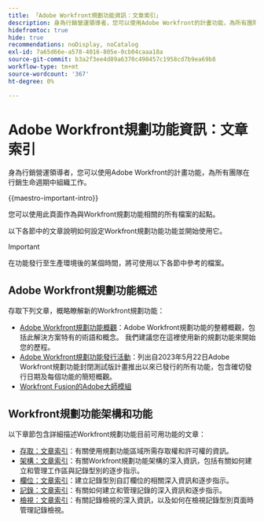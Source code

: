 ```yaml
---
title: 「Adobe Workfront規劃功能資訊：文章索引」
description: 身為行銷營運領導者，您可以使用Adobe Workfront的計畫功能，為所有團隊在行銷生命週期中組織工作。 本節中的文章說明如何設定規劃功能，以及如何開始將它們用於行銷活動管理操作。
hidefromtoc: true
hide: true
recommendations: noDisplay, noCatalog
exl-id: 7a65d66e-a578-4016-805e-0cb04caaa18a
source-git-commit: b3a2f3ee4d89a6370c498457c1958cd7b9ea69b8
workflow-type: tm+mt
source-wordcount: '367'
ht-degree: 0%

---
```


# Adobe Workfront規劃功能資訊：文章索引

<!--
title: Adobe Maestro 
description: As a marketing operations leader, you can use Adobe Maestro to organize work across the marketing lifecycle for all your teams. The articles in this section describe how you can configure Maestro and how you can start using its capabilities as part of your campaign management operations. 
hidefromtoc: yes
author: Alina
feature: Work Management
role: User, Admin
hide: yes
-->

<!--update the metadata with real information when making this avilable in TOC and in the left nav-->

<!-- update the title to "Article index" when we get out of beta and we inhide this article-->

<!--remove the video at open beta or before-->

身為行銷營運領導者，您可以使用Adobe Workfront的計畫功能，為所有團隊在行銷生命週期中組織工作。

{{maestro-important-intro}}

您可以使用此頁面作為與Workfront規劃功能相關的所有檔案的起點。

以下各節中的文章說明如何設定Workfront規劃功能功能並開始使用它。

>[!IMPORTANT]
>
>在功能發行至生產環境後的某個時間，將可使用以下各節中參考的檔案。

## Adobe Workfront規劃功能概述

存取下列文章，概略瞭解新的Workfront規劃功能：

<!--update the video when we have something better, especially after Open Beta - remove it-->

<!--* [View a video demonstration of Adobe Maestro](https://video.tv.adobe.com/v/3424253/){target=_blank}-->
* [Adobe Workfront規劃功能概觀](maestro-overview.md)：Adobe Workfront規劃功能的整體概觀，包括此解決方案特有的術語和概念。 我們建議您在這裡使用新的規劃功能來開始您的歷程。
* [Adobe Workfront規劃功能發行活動](../maestro/release-activity.md)：列出自2023年5月22日Adobe Workfront規劃功能封閉測試版計畫推出以來已發行的所有功能，包含確切發行日期及每個功能的簡短概觀。
* [Workfront Fusion的Adobe大師模組](/help/quicksilver/workfront-fusion/apps-and-their-modules/maestro-modules.md)

## Workfront規劃功能架構和功能

以下章節包含詳細描述Workfront規劃功能目前可用功能的文章：

* [存取：文章索引](../maestro/access/access-information.md)：有關使用規劃功能區域所需存取權和許可權的資訊。
* [架構：文章索引](../maestro/architecture/architecture-information.md)：有關Workfront規劃功能架構的深入資訊，包括有關如何建立和管理工作區與記錄型別的逐步指示。
* [欄位：文章索引](../maestro/fields/fields-information.md)：建立記錄型別自訂欄位的相關深入資訊和逐步指示。
* [記錄：文章索引](../maestro/records/records-information.md)：有關如何建立和管理記錄的深入資訊和逐步指示。
* [檢視：文章索引](../maestro/views/views-information.md)：有關記錄檢視的深入資訊，以及如何在檢視記錄型別頁面時管理記錄檢視。
